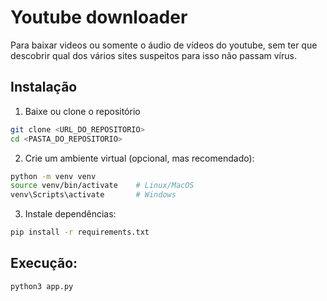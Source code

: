 # Youtube downloader

Para baixar videos ou somente o áudio de vídeos do youtube, sem ter que descobrir qual dos vários sites suspeitos para isso não passam vírus.

## Instalação

1. Baixe ou clone o repositório
```bash
git clone <URL_DO_REPOSITORIO>
cd <PASTA_DO_REPOSITORIO>
```

2. Crie um ambiente virtual (opcional, mas recomendado):
```bash
python -m venv venv
source venv/bin/activate    # Linux/MacOS
venv\Scripts\activate       # Windows
```

3. Instale dependências:
```bash
pip install -r requirements.txt
```

## Execução:

```bash
python3 app.py
```